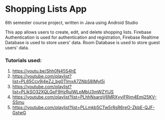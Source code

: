 # Shopping Lists App
6th semester course project, written in Java using Android Studio

This app allows users to create, edit, and delete shopping lists. Firebase Authentication is used for authentication and registration, Firebase Realtime Database is used to store users' data. Room Database is used to store guest users' data.

### Tutorials used:
1. https://youtu.be/Shh0N45S4hE
2. https://youtube.com/playlist?list=PL65Ccv9j4eZJ_bg0TlmxA7ZNbS8IMyl5i
3. https://youtube.com/playlist?list=PLlkSO32XQLGpF9HzRulWLpMbU3mWZYlJS
4. https://youtube.com/playlist?list=PLhhNsarqV6MRXyyjFRjm4Emj25KV-SSmu
5. https://youtube.com/playlist?list=PLLmkb5CTw5rRsR6reO-ZkbE-QJF-GstwG
